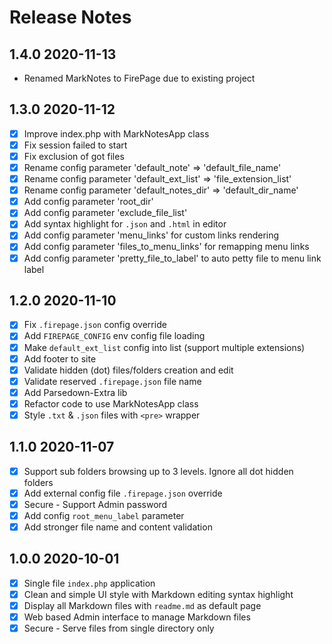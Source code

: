 # Release Notes

## 1.4.0 2020-11-13

* Renamed MarkNotes to FirePage due to existing project

## 1.3.0 2020-11-12

* [x] Improve index.php with MarkNotesApp class
* [x] Fix session failed to start
* [x] Fix exclusion of got files
* [x] Rename config parameter 'default_note' => 'default_file_name'
* [x] Rename config parameter 'default_ext_list' => 'file_extension_list'
* [x] Rename config parameter 'default_notes_dir' => 'default_dir_name'
* [x] Add config parameter 'root_dir'
* [x] Add config parameter 'exclude_file_list'
* [x] Add syntax highlight for `.json` and `.html` in editor
* [x] Add config parameter 'menu_links' for custom links rendering
* [x] Add config parameter 'files_to_menu_links' for remapping menu links
* [x] Add config parameter 'pretty_file_to_label' to auto petty file to menu link label

## 1.2.0 2020-11-10

* [x] Fix `.firepage.json` config override
* [x] Add `FIREPAGE_CONFIG` env config file loading
* [x] Make `default_ext_list` config into list (support multiple extensions)
* [x] Add footer to site
* [x] Validate hidden (dot) files/folders creation and edit
* [x] Validate reserved `.firepage.json` file name
* [x] Add Parsedown-Extra lib
* [x] Refactor code to use MarkNotesApp class
* [x] Style `.txt` & `.json` files with `<pre>` wrapper

## 1.1.0 2020-11-07 

* [x] Support sub folders browsing up to 3 levels. Ignore all dot hidden folders
* [x] Add external config file `.firepage.json` override
* [x] Secure - Support Admin password
* [x] Add config `root_menu_label` parameter
* [x] Add stronger file name and content validation

## 1.0.0 2020-10-01 

* [x] Single file `index.php` application
* [x] Clean and simple UI style with Markdown editing syntax highlight
* [x] Display all Markdown files with `readme.md` as default page
* [x] Web based Admin interface to manage Markdown files
* [x] Secure - Serve files from single directory only
